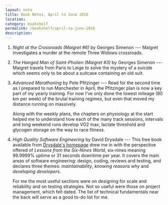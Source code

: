 ```yaml
---
layout: note
title: Book Notes, April to June 2016
location:
category: bookshelf
permalink: /bookshelf/april-to-june-2016
description:
---
```


1. _Night at the Crossroads (Maigret #6)_ by Georges Simenon --- Maigret
   investigates a murder at the remote Three Widows crossroads.

1. _The Hanged Man of Saint-Pholien (Maigret #3)_ by Georges Simenon --- Maigret
   travels from Paris to Leige to solve the mystery of a suicide which seems
   only to be about a suitcase containing an old suit.

1. _Advanced Marathoning_ by Pete Pfitzinger --- Read for the second time as I
   prepared to run Manchester in April, the Pfitzinger plan is now a key part of
   my yearly training. For now I've only done the lowest mileage (80 km per
   week) of the brutal training regimes, but even that moved my distance running
   on massively.

   Along with the weekly plans, the chapters on physiology at the start helped
   me to understand how each of the many track sessions, intervals and long
   weekend runs develop VO2 max, lactate threshold and glycogen storage on the
   way to race fitness.

1. _High Quality Software Engineering_ by David Drysdale --- This free book
   available from [Drysdale's homepage][0] drew me in with the perspective
   offered of _Lessons from the Six-Nines World_, six-nines meaning 99.9999%
   uptime or 31 seconds downtime per year. It covers the main areas of software
   engineering: design, coding, reviews and testing, and declares three themes:
   _maintainability_, _knowing reasons why_ and _developing developers_.

   For me the most useful sections were on designing for scale and reliability
   and on testing strategies. Not so useful were those on project management,
   which felt dated. The list of technical fundamentals near the back will serve
   as a good to-do list for me.

[0]: http://lurklurk.org/
